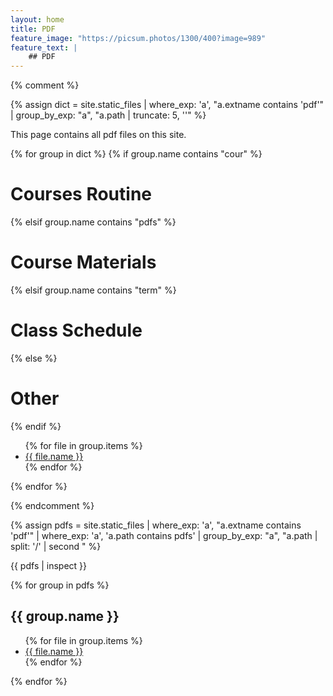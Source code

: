 ```yaml
---
layout: home
title: PDF
feature_image: "https://picsum.photos/1300/400?image=989"
feature_text: |
    ## PDF
---
```


{% comment %}

{% assign dict = site.static_files | where_exp: 'a', "a.extname contains 'pdf'" | group_by_exp: "a", "a.path | truncate: 5, ''" %}

This page contains all pdf files on this site.

{% for group in dict %}
{% if group.name contains "cour" %}
<h1>Courses Routine</h1>
{% elsif group.name contains "pdfs" %}
<h1>Course Materials</h1>
{% elsif group.name contains "term" %}
<h1>Class Schedule</h1>
{% else %}
<h1>Other</h1>
{% endif %}
<ul>
{% for file in group.items %}
<li><a href="{{ file.path }}">{{ file.name }}</a></li>
{% endfor %}
</ul>
{% endfor %}

{% endcomment %}

{% assign pdfs = site.static_files | where_exp: 'a', "a.extname contains 'pdf'" | where_exp: 'a', 'a.path contains pdfs' | group_by_exp: "a", "a.path | split: '/' | second " %}

{{ pdfs | inspect }}

{% for group in pdfs %}
<h2>{{ group.name }}</h2>
<ul>
{% for file in group.items %}
<li><a href="{{ file.path }}">{{ file.name }}</a></li>
{% endfor %}
</ul>

{% endfor %}
